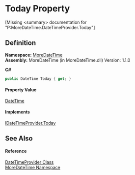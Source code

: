 # Today Property


\[Missing &lt;summary&gt; documentation for "P:MoreDateTime.DateTimeProvider.Today"\]



## Definition
**Namespace:** <a href="N_MoreDateTime">MoreDateTime</a>  
**Assembly:** MoreDateTime (in MoreDateTime.dll) Version: 1.1.0

**C#**
``` C#
public DateTime Today { get; }
```



#### Property Value
<a href="https://learn.microsoft.com/dotnet/api/system.datetime" target="_blank" rel="noopener noreferrer">DateTime</a>

#### Implements
<a href="P_MoreDateTime_Interfaces_IDateTimeProvider_Today">IDateTimeProvider.Today</a>  


## See Also


#### Reference
<a href="T_MoreDateTime_DateTimeProvider">DateTimeProvider Class</a>  
<a href="N_MoreDateTime">MoreDateTime Namespace</a>  
